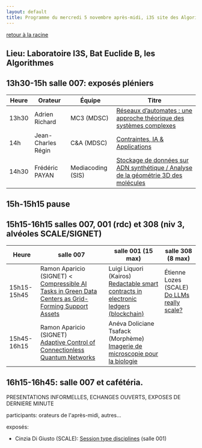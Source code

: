 ```yaml
---
layout: default
title: Programme du mercredi 5 novembre après-midi, i3S site des Algorithmes
---
```


[retour à la racine](../index.md)

## Lieu: Laboratoire I3S, Bat Euclide B, les Algorithmes

## 13h30-15h salle 007: exposés pléniers

|Heure|Orateur       |Équipe    |Titre
|-----|--------------|----------|-----
|13h30|Adrien Richard|MC3 (MDSC)| [Réseaux d’automates : une approche théorique des systèmes complexes](resumes/adrien-richard.txt)
|14h  | Jean-Charles Régin| C&A (MDSC)| [Contraintes, IA & Applications](resumes/jean-charles-regin.txt)
|14h30| Frédéric PAYAN | Mediacoding (SIS) | [Stockage de données sur ADN synthétique / Analyse de la géométrie 3D des molécules](resumes/frederic-payan.txt)

## 15h-15h15 pause

## 15h15-16h15 salles 007, 001 (rdc) et 308 (niv 3, alvéoles SCALE/SIGNET)

|Heure|salle 007 | salle 001 (15 max) | salle 308 (8 max) 
|-----|----------|-----------|----------
|15h15-15h45|Ramon Aparicio (SIGNET) <<br> [Compressible AI Tasks in Green Data Centers as Grid-Forming Support Assets](resumes/ramon-aparicio.txt) |Luigi Liquori (Kairos) <br> [Redactable smart contracts in electronic ledgers (blockchain)](resumes/luigi-liquori.txt)|Étienne Lozes (SCALE) <br> [Do LLMs really scale?](resumes/etienne-lozes.txt)
|15h45-16h15|Ramon Aparicio (SIGNET) <br> [Adaptive Control of Connectionless Quantum Networks](resumes/ramon-aparicio2.txt)|Anéva Doliciane Tsafack (Morphème) <br> [Imagerie de microscopie pour la biologie](resumes/aneva-doliciane-tsafack.txt)| 



## 16h15-16h45: salle 007 et cafétéria. 

PRESENTATIONS INFORMELLES, ECHANGES OUVERTS, EXPOSES DE DERNIERE MINUTE

participants: orateurs de l'après-midi, autres...

exposés:
- Cinzia Di Giusto (SCALE): [Session type disciplines](resumes/cinzia-di-giusto.txt) (salle 001)
